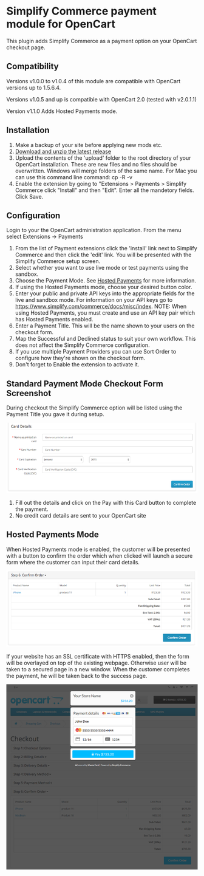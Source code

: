 
# Simplify Commerce payment module for OpenCart

This plugin adds Simplify Commerce as a payment option on your OpenCart checkout page.

## Compatibility
Versions v1.0.0 to v1.0.4 of this module are compatible with OpenCart versions up to 1.5.6.4.

Versions v1.0.5 and up is compatible with OpenCart 2.0 (tested with v2.0.1.1)

Version v1.1.0 Adds Hosted Payments mode.

## Installation
1. Make a backup of your site before applying new mods etc. 
2. [Download and unzip the latest release](https://github.com/simplifycom/simplify-opencart-module/releases/latest)
3. Upload the contents of the 'upload' folder to the root directory of your OpenCart installation. These are new files and no files should be overwritten.  Windows will merge folders of the same name.  For Mac you can use this command line command: cp -R -v
4. Enable the extension by going to "Extensions > Payments > Simplify Commerce click "Install" and then "Edit". Enter all the mandetory fields. Click Save.

## Configuration

Login to your the OpenCart administration application. From the menu select Extensions -> Payments

1. From the list of Payment extensions click the 'install' link next to Simplify Commerce and then click the 'edit' link. You will be presented with the Simplify Commerce setup screen.
2. Select whether you want to use live mode or test payments using the sandbox.
3. Choose the Payment Mode. See [Hosted Payments](https://www.simplify.com/commerce/docs/tools/hosted-payments) for more information.
4. If using the Hosted Payments mode, choose your desired button color.
5. Enter your public and private API keys into the appropriate fields for the live and sandbox mode. For information on your API keys go to https://www.simplify.com/commerce/docs/misc/index. NOTE: When using Hosted Payments, you must create and use an API key pair which has Hosted Payments enabled.
6. Enter a Payment Title. This will be the name shown to your users on the checkout form.
7. Map the Successful and Declined status to suit your own workflow. This does not affect the Simplify Commerce configuration.
8. If you use multiple Payment Providers you can use Sort Order to configure how they're shown on the checkout form.
9. Don't forget to Enable the extension to activate it.

## Standard Payment Mode Checkout Form Screenshot

During checkout the Simplify Commerce option will be listed using the Payment Title you gave it during setup.

![Simplify OpenCart Settings](extensions_opencart_pay.png "Simplify OpenCart Settings")

1. Fill out the details and click on the Pay with this Card button to complete the payment.
2. No credit card details are sent to your OpenCart site

## Hosted Payments Mode
When Hosted Payments mode is enabled, the customer will be presented with a button to confirm the order which when clicked will launch a secure form where the customer can input their card details.

![Hosted Payments Button](hp1.png "Hosted Payments Button")

If your website has an SSL certificate with HTTPS enabled, then the form will be overlayed on top of the existing webpage. Otherwise user will be taken to a secured page in a new window. When the customer completes the payment, he will be taken back to the success page.

![Hosted Payments Checkout View](hp2.png "Hosted Payments Checkout View")

